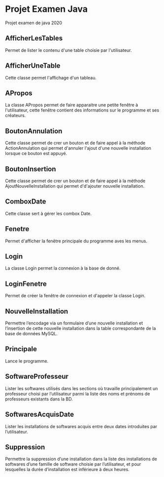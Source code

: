 # Projet Examen Java
Projet examen de java 2020

## AfficherLesTables
Permet de lister le contenu d'une table choisie par l'utilisateur.

## AfficherUneTable
Cette classe permet l'affichage d'un tableau.

## APropos
La classe APropos permet de faire apparaitre une petite fenêtre à l'utilisateur, cette fenêtre contient des informations sur le programme et ses créateurs.

## BoutonAnnulation
Cette classe permet de crer un bouton et de faire appel à la méthode ActionAnnulation qui permet d'annuler l'ajout d'une nouvelle installation lorsque ce bouton est appuyé. 

## BoutonInsertion
Cette classe permet de crer un bouton et de faire appel à la méthode AjoutNouvelleInstallation qui permet d'd'ajouter nouvelle installation.

## ComboxDate
Cette classe sert à gérer les combox Date.

## Fenetre
Permet d'afficher la fenêtre principale du programme aves les menus.

## Login
La classe Login permet la connexion à la base de donné.

## LoginFenetre
Permet de créer la fenêtre de connexion et d'appeler la classe Login.

## NouvelleInstallation
Permettre l’encodage via un formulaire d’une nouvelle installation et l’insertion de cette nouvelle installation dans la table correspondante de la base de données MySQL.

## Principale
Lance le programme.

## SoftwareProfesseur
Lister les softwares utilisés dans les sections où travaille principalement un professeur choisi par l’utilisateur parmi la liste des noms et prénoms de professeurs existants dans la BD.

## SoftwaresAcquisDate
Lister les installations de softwares acquis entre deux dates introduites par l’utilisateur.

## Suppression
Permettre la suppression d’une installation dans la liste des installations de softwares d’une famille de software choisie par l’utilisateur, et pour lesquelles la durée d’installation est inférieure à deux heures.
